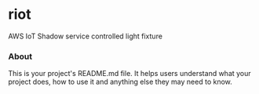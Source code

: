 riot
====

AWS IoT Shadow service controlled light fixture 

### About

This is your project's README.md file. It helps users understand what your
project does, how to use it and anything else they may need to know.